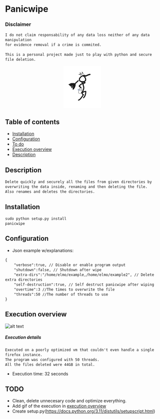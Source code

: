 # Panicwipe

### Disclaimer
```
I do not claim responsability of any data loss neither of any data manipulation
for evidence removal if a crime is commited.

This is a personal project made just to play with python and secure file deletion.
```

<p align="center">
  <img src="https://github.com/77LrW8VpnD/panicwipe/blob/main/panicwipe_logo.png"/>
</p>

## Table of contents
- [Installation](#installation)
- [Configuration](#configuration)
- [To do](#TODO)
- [Execution overview](#execution-overview)
- [Description](#description)
 
## Description
```
Delete quickly and securely all the files from given directories by overwriting the data inside, renaming and then deleting the file.
Also renames and deletes the directories.
```

## Installation
```
sudo python setup.py install
panicwipe
```

## Configuration
 - Json example w/explanations:
```
{
	"verbose":true, // Disable or enable program output
	"shutdown":false, // Shutdown after wipe
	"extra-dirs":"/home/elmo/example,/home/elmo/example2", // Delete extra directories
	"self-destruction":true, // Self destruct panicwipe after wiping
	"overtime":3 //The times to overwrite the file
	"threads":50 //The number of threads to use
}
```

## Execution overview
![alt text](https://github.com/77LrW8VpnD/panicwipe/blob/main/preview.gif)

##### Execution details
```
Executed on a poorly optimized vm that couldn't even handle a single firefox instance.
The program was configured with 50 threads.
All the files deleted were 44GB in total.
```
- Execution time: 32 seconds

## TODO
- Clean, delete unnecesary code and optimize everything.
- Add gif of the execution in [execution overview](#execution-overview)
- Create setup.py(https://docs.python.org/3.11/distutils/setupscript.html)
